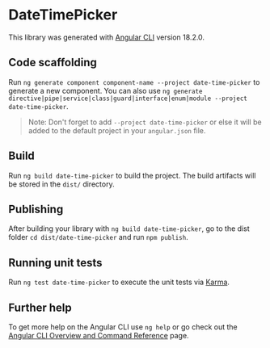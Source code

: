 # DateTimePicker

This library was generated with [Angular CLI](https://github.com/angular/angular-cli) version 18.2.0.

## Code scaffolding

Run `ng generate component component-name --project date-time-picker` to generate a new component. You can also use `ng generate directive|pipe|service|class|guard|interface|enum|module --project date-time-picker`.
> Note: Don't forget to add `--project date-time-picker` or else it will be added to the default project in your `angular.json` file. 

## Build

Run `ng build date-time-picker` to build the project. The build artifacts will be stored in the `dist/` directory.

## Publishing

After building your library with `ng build date-time-picker`, go to the dist folder `cd dist/date-time-picker` and run `npm publish`.

## Running unit tests

Run `ng test date-time-picker` to execute the unit tests via [Karma](https://karma-runner.github.io).

## Further help

To get more help on the Angular CLI use `ng help` or go check out the [Angular CLI Overview and Command Reference](https://angular.dev/tools/cli) page.

